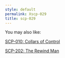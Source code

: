 ```yaml
---
style: default
permalink: Xscp-029
title: scp-029
---
```

You may also like:

[SCP-010: Collars of Control](http://scp-wiki.net/scp-010)

[SCP-202: The Rewind Man](http://scp-wiki.net/scp-202)
